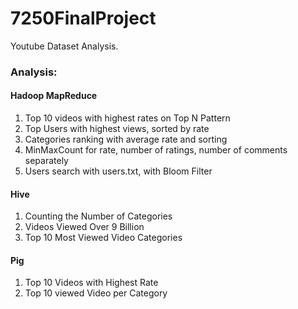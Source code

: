 # 7250FinalProject
Youtube Dataset Analysis. 


### Analysis:
  
#### Hadoop MapReduce
1. Top 10 videos with highest rates on Top N Pattern  
2. Top Users with highest views, sorted by rate  
3. Categories ranking with average rate and sorting  
4. MinMaxCount for rate, number of ratings, number of comments separately  
5. Users search with users.txt, with Bloom Filter  
  
#### Hive
1. Counting the Number of Categories  
2. Videos Viewed Over 9 Billion  
3. Top 10 Most Viewed Video Categories  
  
#### Pig
1. Top 10 Videos with Highest Rate  
2. Top 10 viewed Video per Category  
  
